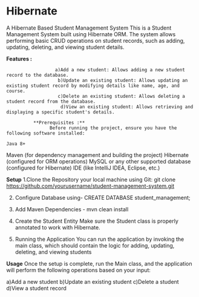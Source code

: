 # Hibernate
A Hibernate Based Student Management System
This is a Student Management System built using Hibernate ORM. The system allows performing basic CRUD operations on student records, such as adding, updating, deleting, and viewing student details.

**Features :**

                      a)Add a new student: Allows adding a new student record to the database.
                       b)Update an existing student: Allows updating an existing student record by modifying details like name, age, and course.
                       c)Delete an existing student: Allows deleting a student record from the database.
                        d)View an existing student: Allows retrieving and displaying a specific student's details.

              **Prerequisites :**
                    Before running the project, ensure you have the following software installed:
                                                                                                                                                      Java 8+
Maven (for dependency management and building the project)
                                                                                                                     Hibernate (configured for ORM operations)
MySQL or any other supported database (configured for Hibernate)
                                                                                                                     IDE (like IntelliJ IDEA, Eclipse, etc.)

**Setup**
1.Clone the Repository your local machine using Git:
git clone https://github.com/yourusername/student-management-system.git

2. Configure Database using-
CREATE DATABASE student_management;

4.  Add Maven Dependencies -
mvn clean install

5. Create the Student Entity
Make sure the Student class is properly annotated to work with Hibernate.

7. Running the Application
You can run the application by invoking the main class, which should contain the logic for adding, updating, deleting, and viewing students

**Usage**
Once the setup is complete, run the Main class, and the application will perform the following operations based on your input:

a)Add a new student
b)Update an existing student
c)Delete a student
d)View a student record



